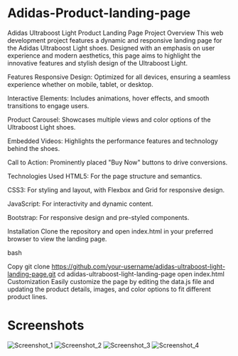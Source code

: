 # Adidas-Product-landing-page

Adidas Ultraboost Light Product Landing Page
Project Overview
This web development project features a dynamic and responsive landing page for the Adidas Ultraboost Light shoes. Designed with an emphasis on user experience and modern aesthetics, this page aims to highlight the innovative features and stylish design of the Ultraboost Light.

Features
Responsive Design: Optimized for all devices, ensuring a seamless experience whether on mobile, tablet, or desktop.

Interactive Elements: Includes animations, hover effects, and smooth transitions to engage users.

Product Carousel: Showcases multiple views and color options of the Ultraboost Light shoes.

Embedded Videos: Highlights the performance features and technology behind the shoes.

Call to Action: Prominently placed "Buy Now" buttons to drive conversions.

Technologies Used
HTML5: For the page structure and semantics.

CSS3: For styling and layout, with Flexbox and Grid for responsive design.

JavaScript: For interactivity and dynamic content.

Bootstrap: For responsive design and pre-styled components.


Installation
Clone the repository and open index.html in your preferred browser to view the landing page.

bash

Copy
git clone https://github.com/your-username/adidas-ultraboost-light-landing-page.git
cd adidas-ultraboost-light-landing-page
open index.html
Customization
Easily customize the page by editing the data.js file and updating the product details, images, and color options to fit different product lines.

<h1> Screenshots </h1>

![Screenshot_1](https://github.com/user-attachments/assets/49da7594-4af2-4f65-85ab-271d275ba024)
![Screenshot_2](https://github.com/user-attachments/assets/4af05ef7-bdae-4b58-ac87-b1ae9af16016)
![Screenshot_3](https://github.com/user-attachments/assets/fecdce6c-6206-481d-bcbf-f492b4c0afa3)
![Screenshot_4](https://github.com/user-attachments/assets/d68ba901-3114-444e-8fd4-ba66b91dd883)



